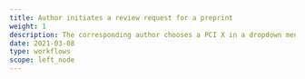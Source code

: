 ```yaml
---
title: Author initiates a review request for a preprint
weight: 1
description: The corresponding author chooses a PCI X in a dropdown menu on their repository (obtained from PCI API) and sends a review request
date: 2021-03-08
type: workflows
scope: left_node
---
```


